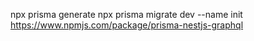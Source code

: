 npx prisma generate
npx prisma migrate dev --name init
https://www.npmjs.com/package/prisma-nestjs-graphql
